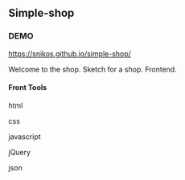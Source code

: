 ## Simple-shop

### DEMO
https://snikos.github.io/simple-shop/

<p align="left">Welcome to the shop. Sketch for a shop. Frontend.</p>

#### Front Tools
<p>html</p>
<p>css</p>
<p>javascript</p>
<p>jQuery</p>
<p>json</p>
